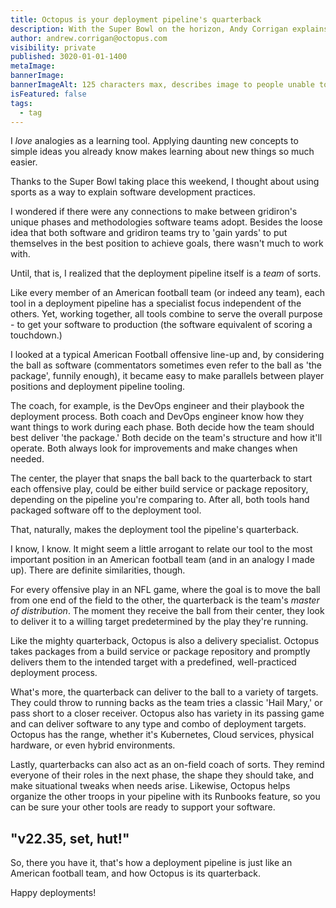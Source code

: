 ```yaml
---
title: Octopus is your deployment pipeline's quarterback
description: With the Super Bowl on the horizon, Andy Corrigan explains how Octopus is your deployment pipeline's quarterback
author: andrew.corrigan@octopus.com
visibility: private
published: 3020-01-01-1400
metaImage: 
bannerImage: 
bannerImageAlt: 125 characters max, describes image to people unable to see it.
isFeatured: false
tags: 
  - tag
---
```


I *love* analogies as a learning tool. Applying daunting new concepts to simple ideas you already know makes learning about new things so much easier.

Thanks to the Super Bowl taking place this weekend, I thought about using sports as a way to explain software development practices.

I wondered if there were any connections to make between gridiron's unique phases and methodologies software teams adopt. Besides the loose idea that both software and gridiron teams try to 'gain yards' to put themselves in the best position to achieve goals, there wasn't much to work with.

Until, that is, I realized that the deployment pipeline itself is a *team* of sorts.

Like every member of an American football team (or indeed any team), each tool in a deployment pipeline has a specialist focus independent of the others. Yet, working together, all tools combine to serve the overall purpose - to get your software to production (the software equivalent of scoring a touchdown.)

I looked at a typical American Football offensive line-up and, by considering the ball as software (commentators sometimes even refer to the ball as 'the package', funnily enough), it became easy to make parallels between player positions and deployment pipeline tooling.

The coach, for example, is the DevOps engineer and their playbook the deployment process. Both coach and DevOps engineer know how they want things to work during each phase. Both decide how the team should best deliver 'the package.' Both decide on the team's structure and how it'll operate. Both always look for improvements and make changes when needed.

The center, the player that snaps the ball back to the quarterback to start each offensive play, could be either build service or package repository, depending on the pipeline you're comparing to. After all, both tools hand packaged software off to the deployment tool.

That, naturally, makes the deployment tool the pipeline's quarterback.

I know, I know. It might seem a little arrogant to relate our tool to the most important position in an American football team (and in an analogy I made up). There are definite similarities, though.

For every offensive play in an NFL game, where the goal is to move the ball from one end of the field to the other, the quarterback is the team's *master of distribution*. The moment they receive the ball from their center, they look to deliver it to a willing target predetermined by the play they're running.

Like the mighty quarterback, Octopus is also a delivery specialist. Octopus takes packages from a build service or package repository and promptly delivers them to the intended target with a predefined, well-practiced deployment process.

What's more, the quarterback can deliver to the ball to a variety of targets. They could throw to running backs as the team tries a classic 'Hail Mary,' or pass short to a closer receiver. Octopus also has variety in its passing game and can deliver software to any type and combo of deployment targets. Octopus has the range, whether it's Kubernetes, Cloud services, physical hardware, or even hybrid environments.

Lastly, quarterbacks can also act as an on-field coach of sorts. They remind everyone of their roles in the next phase, the shape they should take, and make situational tweaks when needs arise. Likewise, Octopus helps organize the other troops in your pipeline with its Runbooks feature, so you can be sure your other tools are ready to support your software.

## "v22.35, set, hut!"

So, there you have it, that's how a deployment pipeline is just like an American football team, and how Octopus is its quarterback.

Happy deployments!